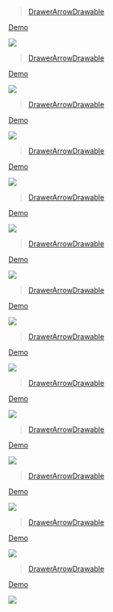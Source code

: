 > [DrawerArrowDrawable](https://github.com/Bigkoo/Android-PickerView)

[ Demo](http://androidxy.com/en/detail/de657e19c51f5473d97407c1d25991cd)

![](/images/com.bigkoo.pickerviewdemo.jpg)

> [DrawerArrowDrawable](https://github.com/square/android-times-square)

[ Demo](http://androidxy.com/en/detail/d668fca6b8cce12d0a505cfd43cd6216)

![](/images/com.squareup.timessquare.sample.jpg)

> [DrawerArrowDrawable](https://github.com/wdullaer/MaterialDateTimePicker)

[ Demo](http://androidxy.com/en/detail/a491eab35705665d7ea74401055fa8c6)

![](/images/com.wdullaer.materialdatetimepicker.sample.jpg)

> [DrawerArrowDrawable](https://github.com/alamkanak/Android-Week-View)

[ Demo](http://androidxy.com/en/detail/9eeccb079012b6dcffdc968e29004279)

![](/images/com.alamkanak.weekview.jpg)

> [DrawerArrowDrawable](https://github.com/code-troopers/android-betterpickers)

[ Demo](http://androidxy.com/en/detail/1f084d7a5a6146e8a460d536f277f315)

![](/images/com.codetroopers.betterpickersapp.jpg)

> [DrawerArrowDrawable](https://github.com/vikramkakkar/SublimePicker)

[ Demo](http://androidxy.com/en/detail/c095908f7380c14b30ed31ae900f2ac2)

![](/images/com.appeaser.sublimepicker.jpg)

> [DrawerArrowDrawable](https://github.com/flavienlaurent/datetimepicker)

[ Demo](http://androidxy.com/en/detail/1f0c61c70663a7a095088f6440fcbf27)

![](/images/com.fourmob.datetimepicker.sample.jpg)

> [DrawerArrowDrawable](https://github.com/iwgang/CountdownView)

[ Demo](http://androidxy.com/en/detail/7395e6b0600dd20712fb057759ff487a)

![](/images/cn.iwgang.countdownviewdemo.jpg)

> [DrawerArrowDrawable](https://github.com/roomorama/Caldroid)

[ Demo](http://androidxy.com/en/detail/7f7797655df73410a4398ae33eab87c3)

![](/images/com.caldroidsample.jpg)

> [DrawerArrowDrawable](https://github.com/SundeepK/CompactCalendarView)

[ Demo](http://androidxy.com/en/detail/801229ca60ad09091b1d10cc4aaaa219)

![](/images/sundeepk.github.com.sample.jpg)

> [DrawerArrowDrawable](https://github.com/kenumir/android-calendar-card)

[ Demo](http://androidxy.com/en/detail/0f9c8f16d545b349d0ae631a9cf21a2b)

![](/images/com.wt.calendarcardsample.jpg)

> [DrawerArrowDrawable](https://github.com/tittojose/TimeRangePicker)

[ Demo](http://androidxy.com/en/detail/5e66aaeebde830e562cc97bf552d2cd7)

![](/images/me.tittojose.www.timerangepicker.jpg)

> [DrawerArrowDrawable](https://github.com/NLMartian/SilkCal)

[ Demo](http://androidxy.com/en/detail/66fdbc4e8477645073e5c47f4f819712)

![](/images/me.nlmartian.silkcal.sample.jpg)


